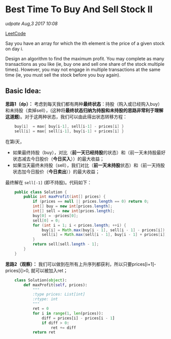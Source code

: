 # Best Time To Buy And Sell Stock II

_udpate Aug,3 2017 10:08_

[LeetCode](https://leetcode.com/problems/best-time-to-buy-and-sell-stock-ii/description/)

Say you have an array for which the ith element is the price of a given stock on day i.

Design an algorithm to find the maximum profit. You may complete as many transactions as you like \(ie, buy one and sell one share of the stock multiple times\). However, you may not engage in multiple transactions at the same time \(ie, you must sell the stock before you buy again\).

## Basic Idea:

**思路1（dp）：** 考虑到每天我们都有两种**最终状态**：持股（购入或已经购入buy）和未持股（卖掉sell），\(这种将**最终状态归纳为持股和未持股的思路非常利于理解这道题**\)。对于这两种状态，我们可以由此得出状态转移方程：

```java
    buy[i]  = max{ buy[i-1], sell[i-1] - prices[i] }
    sell[i] = max{ sell[i-1], buy[i-1] + prices[i] }
```

在第i天，

* 如果最终持股（buy），对比（**前一天已经持股**的状态）和（前一天未持股最好状态减去今日股价（**今日买入**））的最大收益；
* 如果当天最终未持股（sell），我们对比（**前一天未持股**状态）和（前一天持股状态加今日股价（**今日卖出**））的最大收益；

最终解在 `sell[-1]` \(即不持股\)。代码如下：

```java
    public class Solution {
        public int maxProfit(int[] prices) {
            if (prices == null || prices.length == 0) return 0;
            int[] buy = new int[prices.length];
            int[] sell = new int[prices.length];
            buy[0] = -prices[0];
            sell[0] = 0;
            for (int i = 1; i < prices.length; ++i) {
                buy[i] = Math.max(buy[i - 1], sell[i - 1] - prices[i]);
                sell[i] = Math.max(sell[i - 1], buy[i - 1] + prices[i]);
            }
            return sell[sell.length - 1];
        }
    }
```

**思路2（观察）：** 我们可以做到在所有上升序列都获利，所以只要prices\[i+1\]-prices\[i\]&gt;0, 就可以被加入ret；

```python
    class Solution(object):
        def maxProfit(self, prices):
            """
            :type prices: List[int]
            :rtype: int
            """
            ret = 0
            for i in range(1, len(prices)):
                diff = prices[i] - prices[i - 1]
                if diff > 0:
                    ret += diff
            return ret
```


